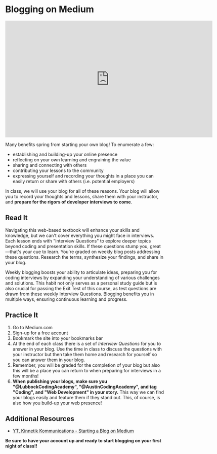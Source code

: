 # Blogging on Medium

<!-- ! Video Content: Vimeo, Clayton@ACA - Blogging -->
<iframe content-data="101-blogging" brand="circle" src="https://player.vimeo.com/video/387543415" width="655" height="368" frameborder="0" allow="autoplay; fullscreen" allowfullscreen></iframe>

Many benefits spring from starting your own blog! To enumerate a few:

* establishing and building-up your online presence
* reflecting on your own learning and engraining the value
* sharing and connecting with others
* contributing your lessons to the community
* expressing yourself and recording your thoughts in a place you can easily return or share with others (i.e. potential employers)

In class, we will use your blog for all of these reasons. Your blog will allow you to record your thoughts and lessons, share them with your instructor, and **prepare for the rigors of developer interviews to come**.

## Read It

<!-- Give them our writing of the subject then link to a few articles: Medium, Wikipedia, CSS-Tricks, W3S, MozillaDev, etc... that help give more perspective on the subject  -->
Navigating this web-based textbook will enhance your skills and knowledge, but we can't cover everything you might face in interviews. Each lesson ends with "Interview Questions" to explore deeper topics beyond coding and presentation skills. If these questions stump you, great—that's your cue to learn. You're graded on weekly blog posts addressing these questions. Research the terms, synthesize your findings, and share in your blog.

Weekly blogging boosts your ability to articulate ideas, preparing you for coding interviews by expanding your understanding of various challenges and solutions. This habit not only serves as a personal study guide but is also crucial for passing the Exit Test of this course, as test questions are drawn from these weekly Interview Questions. Blogging benefits you in multiple ways, ensuring continuous learning and progress.

## Practice It

1. Go to Medium.com
1. Sign-up for a free account
1. Bookmark the site into your bookmarks bar
1. At the end of each class there is a set of *Interview Questions* for you to answer in your blog. Use the time in class to discuss the questions with your instructor but then take them home and research for yourself so you can answer them in your blog.
1. Remember, you will be graded for the completion of your blog but also this will be a place you can return to when preparing for interviews in a few months!
1. **When publishing your blogs, make sure you "@LubbockCodingAcademy", "@AustinCodingAcademy", and tag "Coding", and "Web Development" in your story.** This way we can find your blogs easily and feature them if they stand out. This, of course, is also how you build-up your web presence!

## Additional Resources

* [YT, Kinnetik Kommunications - Starting a Blog on Medium](https://www.youtube.com/embed/QPc4IvUlY6U)

**Be sure to have your account up and ready to start blogging on your first night of class!!**